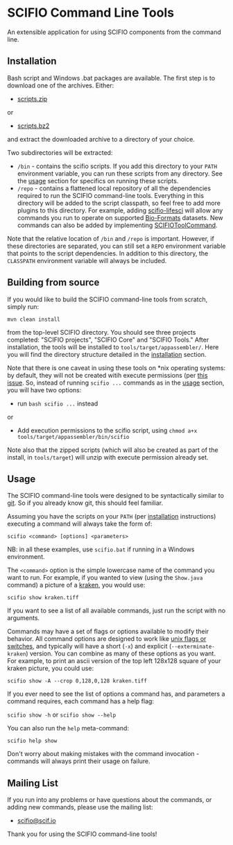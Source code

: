 SCIFIO Command Line Tools
=========================

An extensible application for using SCIFIO components from the command line.

Installation
------------

Bash script and Windows .bat packages are available. The first step is to download one of the archives. Either:

* [scripts.zip](http://jenkins.imagej.net/view/SCIFIO/job/SCIFIO/lastSuccessfulBuild/artifact/tools/target/scifio-tools-0.7.4-SNAPSHOT-scripts.zip)

or

* [scripts.bz2](http://jenkins.imagej.net/view/SCIFIO/job/SCIFIO/lastSuccessfulBuild/artifact/tools/target/scifio-tools-0.7.4-SNAPSHOT-scripts.tar.bz2)

and extract the downloaded archive to a directory of your choice.

Two subdirectories will be extracted:

* ```/bin``` - contains the scifio scripts. If you add this directory to your ```PATH``` environment variable, you can run these scripts from any directory. See the [usage](#usage) section for specifics on running these scripts.
* ```/repo``` - contains a flattened local repository of all the dependencies required to run the SCIFIO command-line tools. Everything in this directory will be added to the script classpath, so feel free to add more plugins to this directory. For example, adding [scifio-lifesci](https://github.com/scifio/scifio-lifesci) will allow any commands you run to operate on supported [Bio-Formats](http://www.openmicroscopy.org/site/products/bio-formats) datasets. New commands can also be added by implementing [SCIFIOToolCommand](https://github.com/scifio/scifio/blob/master/tools/src/main/java/io/scif/tools/SCIFIOToolCommand.java).

Note that the relative location of ```/bin``` and ```/repo``` is important. However, if these directories are separated, you can still set a ```REPO``` environment variable that points to the script dependencies. In addition to this directory, the ```CLASSPATH``` environment variable will always be included.

Building from source
--------------------

If you would like to build the SCIFIO command-line tools from scratch, simply run:

  ```mvn clean install```

from the top-level SCIFIO directory. You should see three projects completed: "SCIFIO projects", "SCIFIO Core" and "SCIFIO Tools." After installation, the tools will be installed to ```tools/target/appassembler/```. Here you will find the directory structure detailed in the [installation](#installation) section.

Note that there is one caveat in using these tools on *nix operating systems: by default, they will not be created witih execute permissions (per [this issue](http://jira.codehaus.org/browse/MAPPASM-54). So, instead of running ```scifio ...``` commands as in the [usage](#usage) section, you will have two options:

* run ```bash scifio ...``` instead

or

* Add execution permissions to the scifio script, using ```chmod a+x tools/target/appassembler/bin/scifio```

Note also that the zipped scripts (which will also be created as part of the install, in ```tools/target```) will unzip with execute permission already set.

Usage
-----

The SCIFIO command-line tools were designed to be syntactically similar to [git](http://git-scm.com/docs/gittutorial). So if you already know git, this should feel familiar.

Assuming you have the scripts on your ```PATH``` (per [installation](#installation) instructions) executing a command will always take the form of:

  ```scifio <command> [options] <parameters>```

NB: in all these examples, use ```scifio.bat``` if running in a Windows environment.

The ```<command>``` option is the simple lowercase name of the command you want to run. For example, if you wanted to view (using the ```Show.java``` command) a picture of a [kraken](http://en.wikipedia.org/wiki/Kraken), you would use:

  ```scifio show kraken.tiff```

If you want to see a list of all available commands, just run the script with no arguments.

Commands may have a set of flags or options available to modify their behavior. All command options are designed to work like [unix flags or switches](http://www.cs.bu.edu/teaching/unix/reference/vocab.html#flag), and typically will have a short (```-x```) and explicit (```--exterminate-kraken```) version. You can combine as many of these options as you want. For example, to print an ascii version of the top left 128x128 square of your kraken picture, you could use:

  ```scifio show -A --crop 0,128,0,128 kraken.tiff```

If you ever need to see the list of options a command has, and parameters a command requires, each command has a help flag:

  ```scifio show -h``` or ```scifio show --help```

You can also run the ```help``` meta-command:

  ```scifio help show```

Don't worry about making mistakes with the command invocation - commands will always print their usage on failure.

Mailing List
------------

If you run into any problems or have questions about the commands, or adding new commands, please use the mailing list:

* [scifio@scif.io](http://scif.io/mailman/listinfo/scifio)

Thank you for using the SCIFIO command-line tools!
